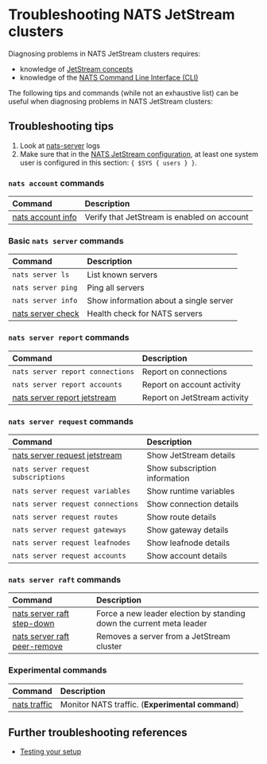 # Troubleshooting NATS JetStream clusters

Diagnosing problems in NATS JetStream clusters requires:
* knowledge of [JetStream concepts](/nats-concepts/jetstream/#jetstream-1)
* knowledge of the [NATS Command Line Interface (CLI)](https://github.com/nats-io/natscli#the-nats-command-line-interface)

The following tips and commands (while not an exhaustive list) can be useful when diagnosing problems in NATS JetStream clusters:

## Troubleshooting tips

1. Look at [nats-server](https://github.com/nats-io/nats-server#readme) logs
2. Make sure that in the [NATS JetStream configuration](./README.md#configuration), at least one system user is configured in this section: `{ $SYS { users } }`.

### `nats account` commands

| Command | Description |
| :--- | :--- |
| [nats account info](../../../nats_admin/jetstream_admin/account.md) | Verify that JetStream is enabled on account |

###  Basic `nats server` commands

| Command | Description |
| :--- | :--- |
| `nats server ls` | List known servers |
|  `nats server ping`  |    Ping all servers |
|  `nats server info`  |    Show information about a single server |
|  [nats server check](../../../clients.md#testing-your-setup) | Health check for NATS servers |

### `nats server report` commands

| Command | Description |
| :--- | :--- |
| `nats server report connections` |  Report on connections |
| `nats server report accounts` | Report on account activity |
| [nats server report jetstream](./administration.md#viewing-the-cluster-state) | Report on JetStream activity |

### `nats server request` commands

| Command | Description |
| :--- | :--- |
|  [nats server request jetstream](./administration.md#viewing-the-cluster-state) | Show JetStream details |
|  `nats server request subscriptions` |  Show subscription information |
|  `nats server request variables`   |   Show runtime variables |
|  `nats server request connections` |   Show connection details |
|  `nats server request routes`      |   Show route details |
|  `nats server request gateways`    |  Show gateway details |
|  `nats server request leafnodes`   |  Show leafnode details |
|  `nats server request accounts`    |  Show account details |

### `nats server raft` commands

| Command | Description |
| :--- | :--- |
| [nats server raft step-down](./administration.md#forcing-stream-and-consumer-leader-election) | Force a new leader election by standing down the current meta leader |
| [nats server raft peer-remove](./administration.md#evicting-a-peer) |  Removes a server from a JetStream cluster |

### Experimental commands

| Command | Description |
| :--- | :--- |
|  [nats traffic](https://github.com/nats-io/natscli/blob/main/cli/traffic_command.go) |  Monitor NATS traffic. (**Experimental command**) |

## Further troubleshooting references

* [Testing your setup](../../../clients.md#testing-your-setup)

